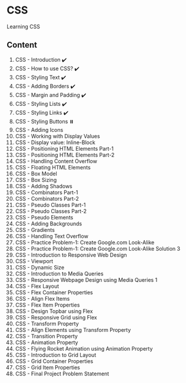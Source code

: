 # CSS

Learning CSS

## Content

1. CSS - Introduction :heavy_check_mark:
2. CSS - How to use CSS? :heavy_check_mark:
3. CSS - Styling Text :heavy_check_mark:
4. CSS - Adding Borders :heavy_check_mark:
5. CSS - Margin and Padding :heavy_check_mark:
6. CSS - Styling Lists :heavy_check_mark:
7. CSS - Styling Links :heavy_check_mark:
8. CSS - Styling Buttons :pause_button:
9. CSS - Adding Icons
10. CSS - Working with Display Values
11. CSS - Display value: Inline-Block
12. CSS - Positioning HTML Elements Part-1
13. CSS - Positioning HTML Elements Part-2
14. CSS - Handling Content Overflow
15. CSS - Floating HTML Elements
16. CSS - Box Model
17. CSS - Box Sizing
18. CSS - Adding Shadows
19. CSS - Combinators Part-1
20. CSS - Combinators Part-2
21. CSS - Pseudo Classes Part-1
22. CSS - Pseudo Classes Part-2
23. CSS - Pseudo Elements
24. CSS - Adding Backgrounds
25. CSS - Gradients
26. CSS - Handling Text Overflow
27. CSS - Practice Problem-1: Create Google.com Look-Alike
28. CSS - Practice Problem-1: Create Google.com Look-Alike Solution 3
29. CSS - Introduction to Responsive Web Design
30. CSS - Viewport
31. CSS - Dynamic Size
32. CSS - Introduction to Media Queries
33. CSS - Responsive Webpage Design using Media Queries 1
34. CSS - Flex Layout
35. CSS - Flex Container Properties
36. CSS - Align Flex Items
37. CSS - Flex Item Properties
38. CSS - Design Topbar using Flex
39. CSS - Responsive Grid using Flex
40. CSS - Transform Property
41. CSS - Align Elements using Transform Property
42. CSS - Transition Property
43. CSS - Animation Property
44. CSS - Flying Rocket Animation using Animation Property
45. CSS - Introduction to Grid Layout
46. CSS - Grid Container Properties
47. CSS - Grid Item Properties
48. CSS - Final Project Problem Statement

